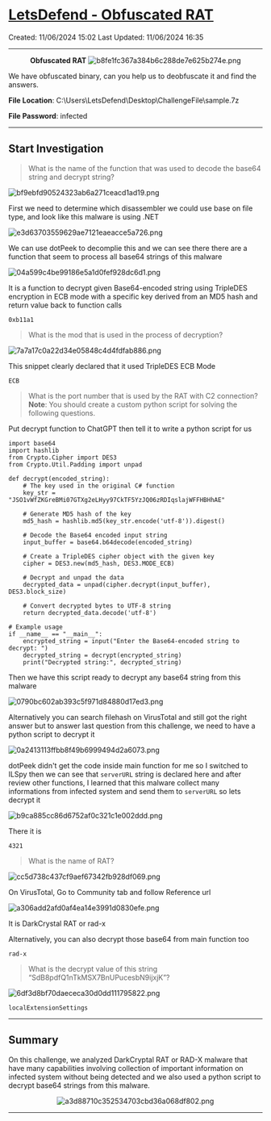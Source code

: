 # [LetsDefend - Obfuscated RAT](https://app.letsdefend.io/challenge/obfuscated-rat)
Created: 11/06/2024 15:02
Last Updated: 11/06/2024 16:35
* * *
<div align=center>

**Obfuscated RAT**
![b8fe1fc367a384b6c288de7e625b274e.png](../../_resources/b8fe1fc367a384b6c288de7e625b274e.png)
</div>

We have obfuscated binary, can you help us to deobfuscate it and find the answers.

**File Location**: C:\Users\LetsDefend\Desktop\ChallengeFile\sample.7z

**File Password**: infected
* * *
## Start Investigation
>What is the name of the function that was used to decode the base64 string and decrypt string?

![bf9ebfd90524323ab6a271ceacd1ad19.png](../../_resources/bf9ebfd90524323ab6a271ceacd1ad19.png)

First we need to determine which disassembler we could use base on file type, and look like this malware is using .NET 

![e3d63703559629ae7121eaeacce5a726.png](../../_resources/e3d63703559629ae7121eaeacce5a726.png)

We can use dotPeek to decomplie this and we can see there there are a function that seem to process all base64 strings of this malware

![04a599c4be99186e5a1d0fef928dc6d1.png](../../_resources/04a599c4be99186e5a1d0fef928dc6d1.png)

It is a function to decrypt given Base64-encoded string using TripleDES encryption in ECB mode with a specific key derived from an MD5 hash and return value back to function calls

```
0xb11a1
```

>What is the mod that is used in the process of decryption?

![7a7a17c0a22d34e05848c4d4fdfab886.png](../../_resources/7a7a17c0a22d34e05848c4d4fdfab886.png)

This snippet clearly declared that it used TripleDES ECB Mode

```
ECB
```

>What is the port number that is used by the RAT with C2 connection?
**Note**: You should create a custom python script for solving the following questions.

Put decrypt function to ChatGPT then tell it to write a python script for us

```
import base64
import hashlib
from Crypto.Cipher import DES3
from Crypto.Util.Padding import unpad

def decrypt(encoded_string):
    # The key used in the original C# function
    key_str = "JSO1vWfZKGreBMi07GTXg2eLHyy97CkTF5YzJQ06zRDIqslajWFFHBHhAE"

    # Generate MD5 hash of the key
    md5_hash = hashlib.md5(key_str.encode('utf-8')).digest()

    # Decode the Base64 encoded input string
    input_buffer = base64.b64decode(encoded_string)

    # Create a TripleDES cipher object with the given key
    cipher = DES3.new(md5_hash, DES3.MODE_ECB)

    # Decrypt and unpad the data
    decrypted_data = unpad(cipher.decrypt(input_buffer), DES3.block_size)

    # Convert decrypted bytes to UTF-8 string
    return decrypted_data.decode('utf-8')

# Example usage
if __name__ == "__main__":
    encrypted_string = input("Enter the Base64-encoded string to decrypt: ")
    decrypted_string = decrypt(encrypted_string)
    print("Decrypted string:", decrypted_string)

```

Then we have this script ready to decrypt any base64 string from this malware

![0790bc602ab393c5f971d84880d17ed3.png](../../_resources/0790bc602ab393c5f971d84880d17ed3.png)

Alternatively you can search filehash on VirusTotal and still got the right answer but to answer last question from this challenge, we need to have a python script to decrypt it

![0a2413113ffbb8f49b6999494d2a6073.png](../../_resources/0a2413113ffbb8f49b6999494d2a6073.png)

dotPeek didn't get the code inside main function for me so I switched to ILSpy then we can see that `serverURL` string is declared here and after review other functions, I learned that this malware collect many informations from infected system and send them to `serverURL` so lets decrypt it

![b9ca885cc86d6752af0c321c1e002ddd.png](../../_resources/b9ca885cc86d6752af0c321c1e002ddd.png)

There it is

```
4321
```

>What is the name of RAT?

![cc5d738c437cf9aef67342fb928df069.png](../../_resources/cc5d738c437cf9aef67342fb928df069.png)

On VirusTotal, Go to Community tab and follow Reference url

![a306add2afd0af4ea14e3991d0830efe.png](../../_resources/a306add2afd0af4ea14e3991d0830efe.png)

It is DarkCrystal RAT or rad-x 

Alternatively, you can also decrypt those base64 from main function too

```
rad-x
```

>What is the decrypt value of this string “SdB8pdfQ1nTkMSX7BnUPucesbN9ijxjK”?

![6df3d8bf70daececa30d0dd111795822.png](../../_resources/6df3d8bf70daececa30d0dd111795822.png)

```
localExtensionSettings
```

* * *
## Summary

On this challenge, we analyzed DarkCryptal RAT or RAD-X malware that have many capabilities involving collection of important information on infected system without being detected and we also used a python script to decrypt base64 strings from this malware.

<div align=center>

![a3d88710c352534703cbd36a068df802.png](../../_resources/a3d88710c352534703cbd36a068df802.png)
</div>

* * *
